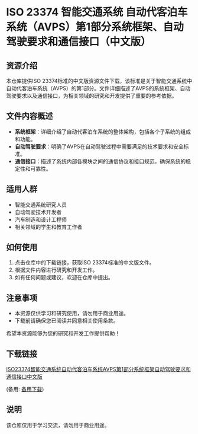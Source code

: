 # ISO 23374 智能交通系统 自动代客泊车系统（AVPS）第1部分系统框架、自动驾驶要求和通信接口（中文版）

## 资源介绍

本仓库提供ISO 23374标准的中文版资源文件下载，该标准是关于智能交通系统中自动代客泊车系统（AVPS）的第1部分。文件详细描述了AVPS的系统框架、自动驾驶要求以及通信接口，为相关领域的研究和开发提供了重要的参考依据。

## 文件内容概述

- **系统框架**：详细介绍了自动代客泊车系统的整体架构，包括各个子系统的组成和功能。
- **自动驾驶要求**：明确了AVPS在自动驾驶过程中需要满足的技术要求和安全标准。
- **通信接口**：描述了系统内部各模块之间的通信协议和接口规范，确保系统的稳定性和可靠性。

## 适用人群

- 智能交通系统研究人员
- 自动驾驶技术开发者
- 汽车制造和设计工程师
- 相关领域的学生和教育工作者

## 如何使用

1. 点击仓库中的下载链接，获取ISO 23374标准的中文版文件。
2. 根据文件内容进行研究和开发工作。
3. 如有任何问题或建议，欢迎在仓库中提出。

## 注意事项

- 本资源仅供学习和研究使用，请勿用于商业用途。
- 下载前请确保您已阅读并同意相关使用条款。

希望本资源能够为您的研究和开发工作提供帮助！

## 下载链接
[ISO23374智能交通系统自动代客泊车系统AVPS第1部分系统框架自动驾驶要求和通信接口中文版](https://pan.quark.cn/s/c46f270dd5a0) 

(备用: [备用下载](https://pan.baidu.com/s/1RFVO7NzA2UjlxONbCWZgmg?pwd=1234))

## 说明

该仓库仅用于学习交流，请勿用于商业用途。
